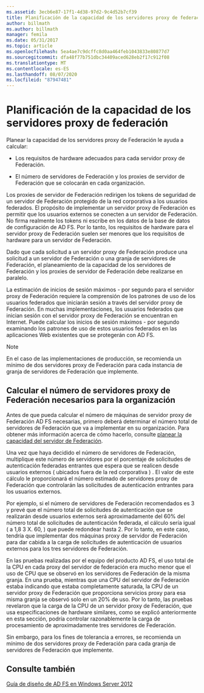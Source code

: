 ```yaml
---
ms.assetid: 3ecb6e87-17f1-4d38-97d2-9c4d52b7cf39
title: Planificación de la capacidad de los servidores proxy de federación
author: billmath
ms.author: billmath
manager: femila
ms.date: 05/31/2017
ms.topic: article
ms.openlocfilehash: 5ea4ae7c9dcffc8d0aa464feb1043833e80877d7
ms.sourcegitcommit: dfa48f77b751dbc34409aced628eb2f17c912f08
ms.translationtype: MT
ms.contentlocale: es-ES
ms.lasthandoff: 08/07/2020
ms.locfileid: "87947481"
---
```

# <a name="planning-for-federation-server-proxy-capacity"></a>Planificación de la capacidad de los servidores proxy de federación

Planear la capacidad de los servidores proxy de Federación le ayuda a calcular:

-   Los requisitos de hardware adecuados para cada servidor proxy de Federación.

-   El número de servidores de Federación y los proxies de servidor de Federación que se colocarán en cada organización.

Los proxies de servidor de Federación redirigen los tokens de seguridad de un servidor de Federación protegido de la red corporativa a los usuarios federados. El propósito de implementar un servidor proxy de Federación es permitir que los usuarios externos se conecten a un servidor de Federación. No firma realmente los tokens ni escribe en los datos de la base de datos de configuración de AD FS. Por lo tanto, los requisitos de hardware para el servidor proxy de Federación suelen ser menores que los requisitos de hardware para un servidor de Federación.

Dado que cada solicitud a un servidor proxy de Federación produce una solicitud a un servidor de Federación o una granja de servidores de Federación, el planeamiento de la capacidad de los servidores de Federación y los proxies de servidor de Federación debe realizarse en paralelo.

La estimación de inicios de sesión máximos \- por segundo para el servidor proxy de Federación requiere la comprensión de los patrones de uso de los usuarios federados que iniciarán sesión a través del servidor proxy de Federación. En muchas implementaciones, los usuarios federados que inician sesión con el servidor proxy de Federación se encuentran en Internet. Puede calcular los inicios de sesión máximos \- por segundo examinando los patrones de uso de estos usuarios federados en las aplicaciones Web existentes que se protegerán con AD FS.

> [!NOTE]
> En el caso de las implementaciones de producción, se recomienda un mínimo de dos servidores proxy de Federación para cada instancia de granja de servidores de Federación que implemente.

## <a name="estimate-the-number-of-federation-server-proxies-required-for-your-organization"></a>Calcular el número de servidores proxy de Federación necesarios para la organización
Antes de que pueda calcular el número de máquinas de servidor proxy de Federación AD FS necesarias, primero deberá determinar el número total de servidores de Federación que va a implementar en su organización. Para obtener más información acerca de cómo hacerlo, consulte [planear la capacidad del servidor de Federación](Planning-for-Federation-Server-Capacity.md).

Una vez que haya decidido el número de servidores de Federación, multiplique este número de servidores por el porcentaje de solicitudes de autenticación federadas entrantes que espera que se realicen desde usuarios externos \( ubicados fuera de la red corporativa \) . El valor de este cálculo le proporcionará el número estimado de servidores proxy de Federación que controlarán las solicitudes de autenticación entrantes para los usuarios externos.

Por ejemplo, si el número de servidores de Federación recomendados es 3 y prevé que el número total de solicitudes de autenticación que se realizarán desde usuarios externos será aproximadamente del 60% del número total de solicitudes de autenticación federada, el cálculo sería igual \( a 1,8 3 X. 60, \) que puede redondear hasta 2.  Por lo tanto, en este caso, tendría que implementar dos máquinas proxy de servidor de Federación para dar cabida a la carga de solicitudes de autenticación de usuarios externos para los tres servidores de Federación.

En las pruebas realizadas por el equipo del producto AD FS, el uso total de la CPU en cada proxy del servidor de federación era mucho menor que el uso de CPU que se observó en los servidores de Federación de la misma granja.  En una prueba, mientras que una CPU del servidor de Federación estaba indicando que estaba completamente saturada, la CPU de un servidor proxy de Federación que proporciona servicios proxy para esa misma granja se observó solo en un 20% de uso. Por lo tanto, las pruebas revelaron que la carga de la CPU de un servidor proxy de Federación, que usa especificaciones de hardware similares, como se explicó anteriormente en esta sección, podría controlar razonablemente la carga de procesamiento de aproximadamente tres servidores de Federación.

Sin embargo, para los fines de tolerancia a errores, se recomienda un mínimo de dos servidores proxy de Federación para cada granja de servidores de Federación que implemente.

## <a name="see-also"></a>Consulte también
[Guía de diseño de AD FS en Windows Server 2012](AD-FS-Design-Guide-in-Windows-Server-2012.md)
